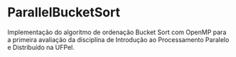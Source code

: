 # ParallelBucketSort
Implementação do algoritmo de ordenação Bucket Sort com OpenMP para a primeira avaliação da disciplina de Introdução ao Processamento Paralelo e Distribuído na UFPel.
